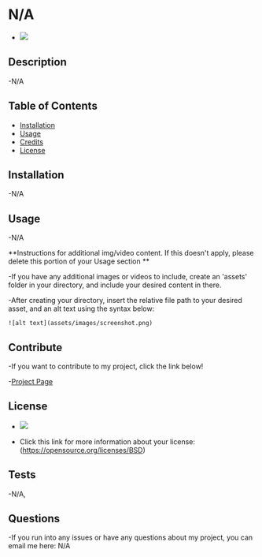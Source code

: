 
# N/A

- <img src="https://img.shields.io/badge/License-BSD-blue" />

## Description

-N/A


## Table of Contents 


- [Installation](#installation)
- [Usage](#usage)
- [Credits](#credits)
- [License](#license)

## Installation

-N/A


## Usage

-N/A

**Instructions for additional img/video content. If this doesn't apply, please delete this portion of your Usage section **

-If you have any additional images or videos to include, create an 'assets' folder in your directory,
and include your desired content in there.

-After creating your directory, insert the relative file path to your desired asset, and an alt text using the syntax below:

    
    ![alt text](assets/images/screenshot.png)



    

## Contribute

-If you want to contribute to my project, click the link below!

-[Project Page](N/A) 

## License

- <img src="https://img.shields.io/badge/License-BSD-blue" />

- Click this link for more information about your license: (https://opensource.org/licenses/BSD)


## Tests

  

-N/A,


## Questions

-If you run into any issues or have any questions about my project, you can email me here: N/A



    